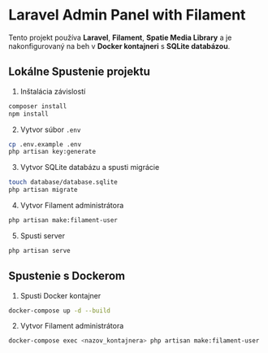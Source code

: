 # Laravel Admin Panel with Filament

Tento projekt používa **Laravel**, **Filament**, **Spatie Media Library** a je nakonfigurovaný na beh v **Docker kontajneri** s **SQLite databázou**.

## Lokálne Spustenie projektu

1. Inštalácia závislostí
```bash
composer install
npm install
```

2. Vytvor súbor ```.env```
```bash
cp .env.example .env
php artisan key:generate
```

3. Vytvor SQLite databázu a spusti migrácie
```bash
touch database/database.sqlite
php artisan migrate
```

4. Vytvor Filament administrátora
```bash
php artisan make:filament-user
```

5. Spusti server
```bash
php artisan serve
```

## Spustenie s Dockerom

1. Spusti Docker kontajner
```bash
docker-compose up -d --build
```

2. Vytvor Filament administrátora
```bash
docker-compose exec <nazov_kontajnera> php artisan make:filament-user
```
